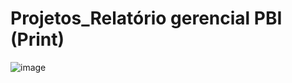 # Projetos_Relatório gerencial PBI (Print)

![image](https://github.com/Stevan-Brayan/Projetos_bootcamps/assets/167039293/20e736e2-bd40-4306-94d8-bf0b598af05e)
